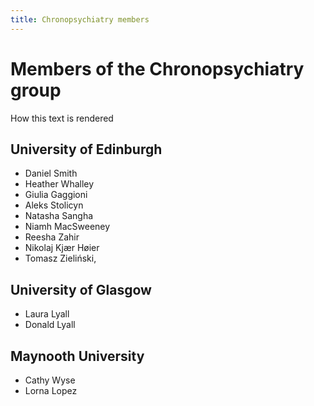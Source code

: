 ```yaml
---
title: Chronopsychiatry members
---
```


# Members of the Chronopsychiatry group

How this text is rendered

## University of Edinburgh

- Daniel Smith
- Heather Whalley
- Giulia Gaggioni
- Aleks Stolicyn
- Natasha Sangha
- Niamh MacSweeney
- Reesha Zahir
- Nikolaj Kjær Høier  
- Tomasz Zieliński, 

## University of Glasgow

- Laura Lyall
- Donald Lyall 

## Maynooth University

- Cathy Wyse
- Lorna Lopez



